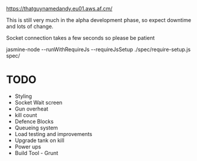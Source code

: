 https://thatguynamedandy.eu01.aws.af.cm/

This is still very much in the alpha development phase, so expect downtime and lots of change.

Socket connection takes a few seconds so please be patient

jasmine-node --runWithRequireJs --requireJsSetup ./spec/require-setup.js spec/

TODO
====
* Styling
* Socket Wait screen
* Gun overheat
* kill count
* Defence Blocks
* Queueing system
* Load testing and improvements
* Upgrade tank on kill
* Power ups
* Build Tool - Grunt
